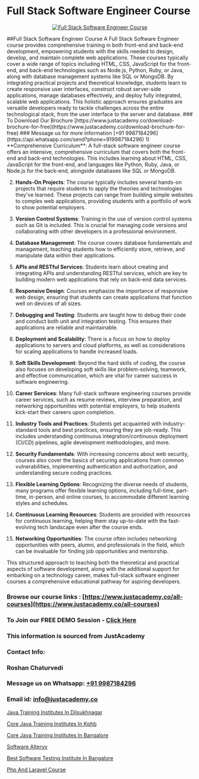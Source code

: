# Full Stack Software Engineer Course

<p align="center">
  <a href="https://justacademy.co/program-detail/full-stack-web-development">
    <img src="https://justacademy.co/storage2/program_images/1704700371.webp" alt="Full Stack Software Engineer Course">
  </a>
</p>
##Full Stack Software Engineer Course
A Full Stack Software Engineer course provides comprehensive training in both front-end and back-end development, empowering students with the skills needed to design, develop, and maintain complete web applications. These courses typically cover a wide range of topics including HTML, CSS, JavaScript for the front-end, and back-end technologies such as Node.js, Python, Ruby, or Java, along with database management systems like SQL or MongoDB. By integrating practical projects and theoretical knowledge, students learn to create responsive user interfaces, construct robust server-side applications, manage databases effectively, and deploy fully integrated, scalable web applications. This holistic approach ensures graduates are versatile developers ready to tackle challenges across the entire technological stack, from the user interface to the server and database.
### To Download Our Brochure [https://www.justacademy.co/download-brochure-for-free](https://www.justacademy.co/download-brochure-for-free)
### Message us for more information [+91 9987184296](https://api.whatsapp.com/send?phone=919987184296)
1) **Comprehensive Curriculum**: A full-stack software engineer course offers an intensive, comprehensive curriculum that covers both the front-end and back-end technologies. This includes learning about HTML, CSS, JavaScript for the front-end, and languages like Python, Ruby, Java, or Node.js for the back-end, alongside databases like SQL or MongoDB.

2) **Hands-On Projects**: The course typically includes several hands-on projects that require students to apply the theories and technologies they've learned. These projects can range from building simple websites to complex web applications, providing students with a portfolio of work to show potential employers.

3) **Version Control Systems**: Training in the use of version control systems such as Git is included. This is crucial for managing code versions and collaborating with other developers in a professional environment.

4) **Database Management**: The course covers database fundamentals and management, teaching students how to efficiently store, retrieve, and manipulate data within their applications.

5) **APIs and RESTful Services**: Students learn about creating and integrating APIs and understanding RESTful services, which are key to building modern web applications that rely on back-end data services.

6) **Responsive Design**: Courses emphasize the importance of responsive web design, ensuring that students can create applications that function well on devices of all sizes.

7) **Debugging and Testing**: Students are taught how to debug their code and conduct both unit and integration testing. This ensures their applications are reliable and maintainable.

8) **Deployment and Scalability**: There is a focus on how to deploy applications to servers and cloud platforms, as well as considerations for scaling applications to handle increased loads.

9) **Soft Skills Development**: Beyond the hard skills of coding, the course also focuses on developing soft skills like problem-solving, teamwork, and effective communication, which are vital for career success in software engineering.

10) **Career Services**: Many full-stack software engineering courses provide career services, such as resume reviews, interview preparation, and networking opportunities with potential employers, to help students kick-start their careers upon completion.

11) **Industry Tools and Practices**: Students get acquainted with industry-standard tools and best practices, ensuring they are job-ready. This includes understanding continuous integration/continuous deployment (CI/CD) pipelines, agile development methodologies, and more.

12) **Security Fundamentals**: With increasing concerns about web security, courses also cover the basics of securing applications from common vulnerabilities, implementing authentication and authorization, and understanding secure coding practices.

13) **Flexible Learning Options**: Recognizing the diverse needs of students, many programs offer flexible learning options, including full-time, part-time, in-person, and online courses, to accommodate different learning styles and schedules.

14) **Continuous Learning Resources**: Students are provided with resources for continuous learning, helping them stay up-to-date with the fast-evolving tech landscape even after the course ends. 

15) **Networking Opportunities**: The course often includes networking opportunities with peers, alumni, and professionals in the field, which can be invaluable for finding job opportunities and mentorship.

This structured approach to teaching both the theoretical and practical aspects of software development, along with the additional support for embarking on a technology career, makes full-stack software engineer courses a comprehensive educational pathway for aspiring developers.

### Browse our course links : [https://www.justacademy.co/all-courses](https://www.justacademy.co/all-courses) 
### To Join our FREE DEMO Session - [Click Here](https://www.justacademy.co/register-for-course-demo)


### This information is sourced from JustAcademy
### Contact Info:
### Roshan Chaturvedi
### Message us on Whatsapp: [+91 9987184296](https://api.whatsapp.com/send?phone=919987184296)
### Email id: [info@justacademy.co](mailto:info@justacademy.co)
                
[Java Training Institutes In Dilsukhnagar](https://www.linkedin.com/pulse/java-training-institutes-dilsukhnagar-justacademy-san-jose-2stie?trackingId=ro7edhN19lZ04UPKvW9YEw%3D%3D&lipi=urn%3Ali%3Apage%3Ad_flagship3_company_admin%3BEWeMkO%2BuSGSAlnCbMCSomw%3D%3D)

[Core Java Training Institutes In Kphb](https://www.linkedin.com/pulse/core-java-training-institutes-kphb-justacademy-berlin-byl1e?trackingId=ic5%2BQ11Jej6iMEtHui5w5w%3D%3D&lipi=urn%3Ali%3Apage%3Ad_flagship3_company_admin%3Bjmi5U8HnRnGuyDtWTpE8KQ%3D%3D)

[Core Java Training Institutes In Bangalore](https://medium.com/@justacademytraining/core-java-training-institutes-in-bangalore-28f8a412220e)

[Software Alteryx](https://medium.com/@namusn/software-alteryx-6d2aba403ffe)

[Best Software Testing Institute In Bangalore](https://justacademyin.github.io/justacademy/best-software-testing-institute-in-bangalore)

[Php And Laravel Course](https://justacademyin.github.io/justacademy/php-and-laravel-course)

